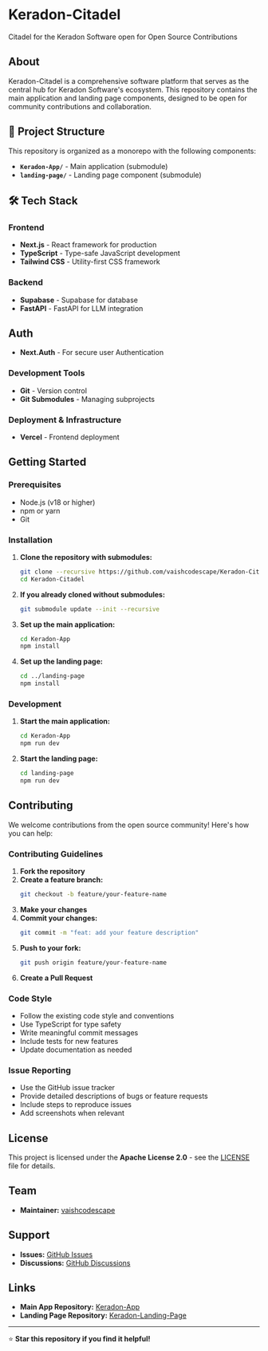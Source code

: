 # Keradon-Citadel
Citadel for the Keradon Software open for Open Source Contributions

## About

Keradon-Citadel is a comprehensive software platform that serves as the central hub for Keradon Software's ecosystem. This repository contains the main application and landing page components, designed to be open for community contributions and collaboration.

## 📁 Project Structure

This repository is organized as a monorepo with the following components:

- **`Keradon-App/`** - Main application (submodule)
- **`landing-page/`** - Landing page component (submodule)

## 🛠️ Tech Stack

### Frontend
- **Next.js** - React framework for production
- **TypeScript** - Type-safe JavaScript development
- **Tailwind CSS** - Utility-first CSS framework

### Backend
- **Supabase** - Supabase for database
- **FastAPI** - FastAPI for LLM integration

## Auth
- **Next.Auth** -  For secure user Authentication

### Development Tools
- **Git** - Version control
- **Git Submodules** - Managing subprojects

### Deployment & Infrastructure
- **Vercel** - Frontend deployment

## Getting Started

### Prerequisites

- Node.js (v18 or higher)
- npm or yarn
- Git

### Installation

1. **Clone the repository with submodules:**
   ```bash
   git clone --recursive https://github.com/vaishcodescape/Keradon-Citadel.git
   cd Keradon-Citadel
   ```

2. **If you already cloned without submodules:**
   ```bash
   git submodule update --init --recursive
   ```

3. **Set up the main application:**
   ```bash
   cd Keradon-App
   npm install
   ```

4. **Set up the landing page:**
   ```bash
   cd ../landing-page
   npm install
   ```

### Development

1. **Start the main application:**
   ```bash
   cd Keradon-App
   npm run dev
   ```

2. **Start the landing page:**
   ```bash
   cd landing-page
   npm run dev
   ```

## Contributing

We welcome contributions from the open source community! Here's how you can help:

### Contributing Guidelines

1. **Fork the repository**
2. **Create a feature branch:**
   ```bash
   git checkout -b feature/your-feature-name
   ```
3. **Make your changes**
4. **Commit your changes:**
   ```bash
   git commit -m "feat: add your feature description"
   ```
5. **Push to your fork:**
   ```bash
   git push origin feature/your-feature-name
   ```
6. **Create a Pull Request**

### Code Style

- Follow the existing code style and conventions
- Use TypeScript for type safety
- Write meaningful commit messages
- Include tests for new features
- Update documentation as needed

### Issue Reporting

- Use the GitHub issue tracker
- Provide detailed descriptions of bugs or feature requests
- Include steps to reproduce issues
- Add screenshots when relevant

## License

This project is licensed under the **Apache License 2.0** - see the [LICENSE](LICENSE) file for details.

## Team

- **Maintainer:** [vaishcodescape](https://github.com/vaishcodescape)

## Support

- **Issues:** [GitHub Issues](https://github.com/vaishcodescape/Keradon-Citadel/issues)
- **Discussions:** [GitHub Discussions](https://github.com/vaishcodescape/Keradon-Citadel/discussions)

## Links

- **Main App Repository:** [Keradon-App](https://github.com/vaishcodescape/Keradon-App)
- **Landing Page Repository:** [Keradon-Landing-Page](https://github.com/vaishcodescape/Keradon-Landing-Page)

---

⭐ **Star this repository if you find it helpful!**
